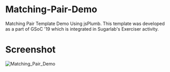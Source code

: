# Matching-Pair-Demo
Matching Pair Template Demo Using jsPlumb. This template was developed as a part of GSoC '19 which is integrated in Sugarlab's Exerciser activity. 

# Screenshot
![Matching_Pair_Demo](https://user-images.githubusercontent.com/34412933/55819150-c8093c00-5b15-11e9-80af-2cf6617955c2.png)
